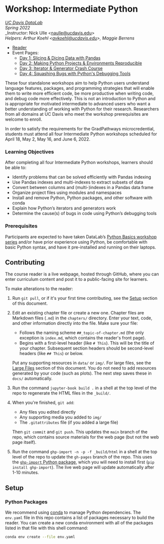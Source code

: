 # Workshop: Intermediate Python

_[UC Davis DataLab](https://datalab.ucdavis.edu/)_  
_Spring 2022_  
_Instructor: Nick Ulle <<naulle@ucdavis.edu>>  
_Helpers: Arthur Koehl <<avkoehl@ucdavis.edu>>, Maggie Berrens_

* [Reader](https://ucdavisdatalab.github.io/YOUR_REPOSITORY/)
* Event Pages:
  * [Day 1: Slicing & Dicing Data with Pandas][day1]
  * [Day 2: Making Python Projects & Environments Reproducible][day2]
  * [Day 3: Iterator & Generator Crash Course][day3]
  * [Day 4: Squashing Bugs with Python's Debugging Tools][day4]

[day1]: https://datalab.ucdavis.edu/eventscalendar/intermediate-python-slicing-dicing-data-with-pandas/
[day2]: https://datalab.ucdavis.edu/eventscalendar/intermediate-python-making-python-projects-environments-reproducible/
[day3]: https://datalab.ucdavis.edu/eventscalendar/intermediate-python-iterator-generator-crash-course/
[day4]: https://datalab.ucdavis.edu/eventscalendar/intermediate-python-squashing-bugs-with-pythons-debugging/

These four standalone workshops aim to help Python users understand language
features, packages, and programming strategies that will enable them to write
more efficient code, be more productive when writing code, and debug code more
effectively. This is not an introduction to Python and is appropriate for
motivated intermediate to advanced users who want a better understanding of
working with Python for their research. Researchers from all domains at UC
Davis who meet the workshop prerequisites are welcome to enroll.

In order to satisfy the requirements for the GradPathways microcredential,
students must attend all four Intermediate Python workshops scheduled for April
18, May 2, May 16, and June 6, 2022.

### Learning Objectives

After completing all four Intermediate Python workshops, learners should be
able to:

* Identify problems that can be solved efficiently with Pandas indexing
* Use Pandas indexes and multi-indexes to extract subsets of data
* Convert between columns and (multi-)indexes in a Pandas data frame
* Organize project files using modules and namespaces
* Install and remove Python, Python packages, and other software with conda
* Explain how Python’s iterators and generators work
* Determine the cause(s) of bugs in code using Python’s debugging tools

### Prerequisites

Participants are expected to have taken DataLab’s [Python Basics workshop
series][python-basics] and/or have prior experience using Python, be
comfortable with basic Python syntax, and have it pre-installed and running on
their laptops.

[python-basics]: https://ucdavisdatalab.github.io/workshop_python_basics/

## Contributing

The course reader is a live webpage, hosted through GitHub, where you can enter
curriculum content and post it to a public-facing site for learners.

To make alterations to the reader:

1.  Run `git pull`, or if it's your first time contributing, see the
    [Setup](#setup) section of this document.

2.  Edit an existing chapter file or create a new one. Chapter files are
    Markdown files (`.md`) in the `chapters/` directory. Enter your text, code,
    and other information directly into the file. Make sure your file:

    - Follows the naming scheme `##_topic-of-chapter.md` (the only exception is
      `index.md`, which contains the reader's front page).
    - Begins with a first-level header (like `# This`). This will be the title
      of your chapter. Subsequent section headers should be second-level
      headers (like `## This`) or below.

    Put any supporting resources in `data/` or `img/`. For large files, see the
    [Large Files](#large-files) section of this document. You do not need to
    add resources generated by your code (such as plots). The next step saves
    these in `docs/` automatically.

3.  Run the command `jupyter-book build .` in a shell at the top level of the
    repo to regenerate the HTML files in the `_build/`.

4.  When you're finished, `git add`:
    - Any files you edited directly
    - Any supporting media you added to `img/`
    - The `.gitattributes` file (if you added a large file)

    Then `git commit` and `git push`. This updates the `main` branch of the
    repo, which contains source materials for the web page (but not the web
    page itself).

5.  Run the command `ghp-import -n -p -f _build/html` in a shell at the top
    level of the repo to update the `gh-pages` branch of the repo. This uses
    the [`ghp-import` Python package][ghp-import], which you will need to
    install first (`pip install ghp-import`). The live web page will update
    automatically after 1-10 minutes.

[ghp-import]: https://github.com/c-w/ghp-import


## Setup

### Python Packages

We recommend using [conda][] to manage Python dependencies. The `env.yaml` file
in this repo contains a list of packages necessary to build the reader. You can
create a new conda environment with all of the packages listed in that file
with this shell command:

```sh
conda env create --file env.yaml
```

[conda]: https://docs.conda.io/en/latest/
